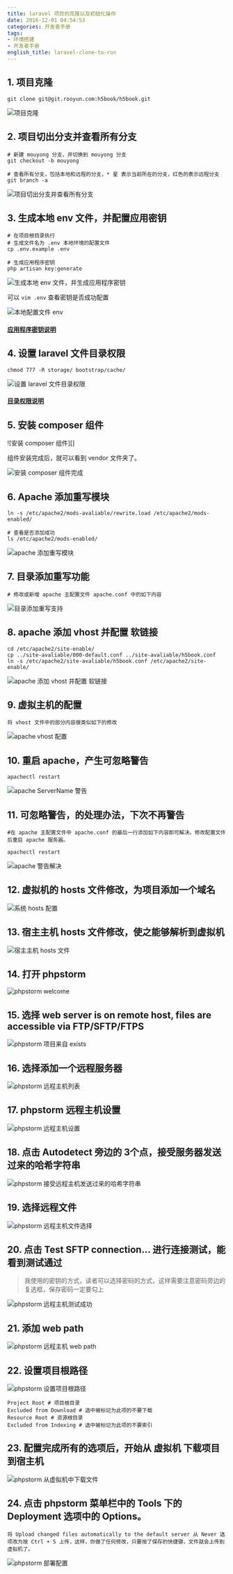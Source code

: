 ```yaml
---
title: laravel 项目的克隆以及初始化操作
date: 2016-12-01 04:54:53
categories: 开发者手册
tags:
- 环境搭建
- 开发者手册
english_title: laravel-clone-to-run
---
```


## 1. 项目克隆

`git clone git@git.rooyun.com:h5book/h5book.git`

![项目克隆][]

## 2. 项目切出分支并查看所有分支

    # 新建 mouyong 分支，并切换到 mouyong 分支
    git checkout -b mouyong

    # 查看所有分支，包括本地和远程的分支，* 星 表示当前所在的分支，红色的表示远程分支
    git branch -a

![项目切出分支并查看所有分支][]

## 3. 生成本地 env 文件，并配置应用密钥

    # 在项目根目录执行
    # 生成文件名为 .env 本地环境的配置文件
    cp .env.example .env

    # 生成应用程序密钥
    php artisan key:generate

![生成本地 env 文件，并生成应用程序密钥][]

可以 `vim .env` 查看密钥是否成功配置

![本地配置文件 env][]

#### [应用程序密钥说明][]

## 4. 设置 laravel 文件目录权限

    chmod 777 -R storage/ bootstrap/cache/

![设置 laravel 文件目录权限][]

#### [目录权限说明][]

## 5. 安装 composer 组件

![安装 composer 组件][]

组件安装完成后，就可以看到 vendor 文件夹了。

![安装 composer 组件完成][]

## 6. Apache 添加重写模块

    ln -s /etc/apache2/mods-avaliable/rewrite.load /etc/apache2/mods-enabled/

    # 查看是否添加成功
    ls /etc/apache2/mods-enabled/

![apache 添加重写模块][]

## 7. 目录添加重写功能

    # 修改或新增 apache 主配置文件 apache.conf 中的如下内容

![目录添加重写支持][]

## 8. apache 添加 vhost 并配置 软链接

    cd /etc/apache2/site-enable/
    cp ../site-avaliable/000-default.conf ../site-avaliable/h5book.conf
    ln -s /etc/apache2/site-avaliable/h5book.conf /etc/apache2/site-enable/

![apache 添加 vhost 并配置 软链接][]

## 9. 虚拟主机的配置

    将 vhost 文件中的部分内容做类似如下的修改

![apache vhost 配置][]

## 10. 重启 apache，产生可忽略警告

    apachectl restart

![apache ServerName 警告][]

## 11. 可忽略警告，的处理办法，下次不再警告

    #在 apache 主配置文件中 apache.conf 的最后一行添加如下内容即可解决。修改配置文件后重启 apache 服务器。

    apachectl restart

![apache 警告解决][]

## 12. 虚拟机的 hosts 文件修改，为项目添加一个域名

![系统 hosts 配置][]

## 13. 宿主主机 hosts 文件修改，使之能够解析到虚拟机

![宿主主机 hosts 文件][]

## 14. 打开 phpstorm

![phpstorm welcome][]

## 15. 选择 web server is on remote host, files are accessible via FTP/SFTP/FTPS

![phpstorm 项目来自 exists][]

## 16. 选择添加一个远程服务器

![phpstorm 远程主机列表][]

## 17. phpstorm 远程主机设置

![phpstorm 远程主机设置][]

## 18. 点击 Autodetect 旁边的 3个点，接受服务器发送过来的哈希字符串

![phpstorm 接受远程主机发送过来的哈希字符串][]

## 19. 选择远程文件

![phpstorm 远程主机文件选择][]

## 20. 点击 Test SFTP connection... 进行连接测试，能看到测试通过

> 我使用的密钥的方式，读者可以选择密码的方式，这样需要注意密码旁边的复选框，保存密码一定要勾上

![phpstorm 远程主机测试成功][]

## 21. 添加 web path

![phpstorm 远程主机 web path][]

## 22. 设置项目根路径

![phpstorm 设置项目根路径][]

    Project Root # 项目根目录
    Excluded from Download # 选中被标记为此项的不要下载
    Resource Root # 资源根目录
    Excluded from Indexing # 选中被标记为此项的不要索引

## 23. 配置完成所有的选项后，开始从 虚拟机 下载项目到宿主机

![phpstorm 从虚拟机中下载文件][]

## 24. 点击 phpstorm 菜单栏中的 Tools 下的 Deployment 选项中的 Options。

    将 Upload changed files automatically to the default server 从 Never 选项改为按 Ctrl + S 上传，这样，你做了任何修改，只要按了保存的快捷键，文件就会上传到虚拟机了。

![phpstorm 部署配置][]



[项目克隆]: item_clone.png
[项目切出分支并查看所有分支]: item_git_checkout.png
[生成本地 env 文件，并生成应用程序密钥]: key_generate.png
[本地配置文件 env]: env.png

[应用程序密钥说明]: https://laravel-china.org/docs/5.3/installation#应用程序密钥

[设置 laravel 文件目录权限]: change_jurisdiction.png

[目录权限说明]: https://laravel-china.org/docs/5.3/installation#目录权限

[安装 composer 组件完成]: composer-install.png
[安装 composer 组件完成]: composer-install-ok.png

[apache 添加重写模块]: rewrite_mod_add.png
[目录添加重写支持]: dir_add_rewrite.png
[apache 添加 vhost 并配置 软链接]: apache_vhost.png
[apache vhost 配置]: vhost_setting.png
[apache ServerName 警告]: apache_server_notice.png
[apache 警告解决]: apache_notice.png
[系统 hosts 配置]: hosts.png
[宿主主机 hosts 文件]: master_host.png
[phpstorm welcome]: phpstorm_welcome.png
[phpstorm 项目来自 exists]: phpstorm_from_exists.png
[phpstorm 远程主机列表]: phpstorm_remote_list.png
[phpstorm 远程主机设置]: phpstorm_remote_setting.png
[phpstorm 接受远程主机发送过来的哈希字符串]: phpstorm_remote_test_confirm.png
[phpstorm 远程主机文件选择]: phpstorm_remote_test_select.png
[phpstorm 远程主机测试成功]: phpstorm_remote_test.png
[phpstorm 远程主机 web path]: phpstorm_remote_webpath.png
[phpstorm 设置项目根路径]: phpstorm_remote_set_root.png
[phpstorm 从虚拟机中下载文件]: phpstorm_remote_download.png
[phpstorm 部署配置]: phpstorm_deployment.png
